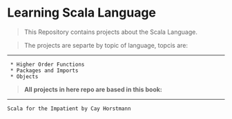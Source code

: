 Learning Scala Language
=======================

> This Repository contains projects about the Scala Language.

  > The projects are separte by topic of language, topcis are:
  _____________________________________________________________  
     * Higher Order Functions  
     * Packages and Imports
     * Objects
     
     

   > **All projects in here repo are based in this book:**
  ___________________________________________________  
    Scala for the Impatient by Cay Horstmann
